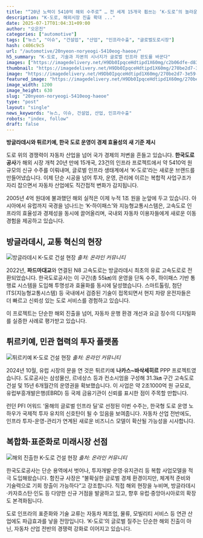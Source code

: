 ```yaml
---
title: "“20년 노력이 5410억 해외 수주로” … 전 세계 15개국 휩쓰는 ‘K-도로’의 놀라운 위력"
description: "K-도로, 해외시장 진출 확대 ..."
date: 2025-07-17T01:04:31+09:00
author: "오은진"
categories: ["automotive"]
tags: ["뉴스", "이슈", "건설업", "산업", "인프라수출", "글로벌도로시장"]
hash: c406c9c5
url: "/automotive/20nyeon-noryeogi-5410eog-haeoe/"
h5_summary: "K-도로, 기술과 자본의 시너지가 글로벌 인프라 판도를 바꾼다"
images: ["https://imagedelivery.net/H9Db0IpqceHdtipd1X60mg/c2b06dfe-d838-41c8-95da-2d09f2662e00/public", "https://imagedelivery.net/H9Db0IpqceHdtipd1X60mg/53a92c98-52ac-40a0-0d19-57a62cedb800/public", "https://imagedelivery.net/H9Db0IpqceHdtipd1X60mg/270be2d7-3e59-4b7a-8bfe-321270557700/public", "https://imagedelivery.net/H9Db0IpqceHdtipd1X60mg/7c5d88e4-60ad-4640-0974-8e4be109ed00/public"]
thumbnail: "https://imagedelivery.net/H9Db0IpqceHdtipd1X60mg/270be2d7-3e59-4b7a-8bfe-321270557700/public"
image: "https://imagedelivery.net/H9Db0IpqceHdtipd1X60mg/270be2d7-3e59-4b7a-8bfe-321270557700/public"
featured_image: "https://imagedelivery.net/H9Db0IpqceHdtipd1X60mg/270be2d7-3e59-4b7a-8bfe-321270557700/public"
image_width: 1200
image_height: 630
slug: "20nyeon-noryeogi-5410eog-haeoe"
type: "post"
layout: "single"
news_keywords: "뉴스, 이슈, 건설업, 산업, 인프라수출"
robots: "index, follow"
draft: false
---
```


**방글라데시와 튀르키예, 한국 도로 운영이 경제 효율성의 새 기준 제시**

도로 위의 경쟁력이 자동차 산업을 넘어 국가 경제의 저변을 흔들고 있습니다. **한국도로공사**가 해외 시장 개척 20년 만에 15개국, 23건의 인프라 프로젝트에서 약 5410억 원 규모의 신규 수주를 이뤄내며, 글로벌 인프라 생태계에서 ‘K-도로’라는 새로운 브랜드를 만들어냈습니다. 이제 단순 시공을 넘어 투자, 운영, 관리에 이르는 복합적 사업구조가 자리 잡으면서 자동차 산업에도 직간접적 변화가 감지됩니다.

2005년 4억 원대에 불과했던 해외 실적은 이제 누적 1조 원을 눈앞에 두고 있습니다. 아시아에서 유럽까지 국경을 넘나드는 ‘K-하이패스’와 지능형교통시스템은, 고속도로 인프라의 효율성과 경제성을 동시에 끌어올리며, 국내외 자동차 이용자들에게 새로운 이동 경험을 제공하고 있습니다.

## 방글라데시, 교통 혁신의 현장

![방글라데시 K-도로 건설 현장](https://imagedelivery.net/H9Db0IpqceHdtipd1X60mg/53a92c98-52ac-40a0-0d19-57a62cedb800/public)
*출처: 온라인 커뮤니티*


2022년, **파드마대교**와 연결된 N8 고속도로는 방글라데시 최초의 유료 고속도로로 전환되었습니다. 한국도로공사는 이 구간(총 55㎞)의 운영을 단독 수주, 하이패스 기반 통행료 시스템을 도입해 투명성과 효율화를 동시에 달성했습니다. 스마트톨링, 첨단 ITS(지능형교통시스템) 등 국내에서 검증된 기술이 접목되면서 현지 차량 운전자들은 더 빠르고 신뢰성 있는 도로 서비스를 경험하고 있습니다.

이 프로젝트는 단순한 해외 진출을 넘어, 자동차 운행 환경 개선과 요금 징수의 디지털화를 실증한 사례로 평가받고 있습니다.

## 튀르키예, 민관 협력의 투자 플랫폼

![튀르키예 K-도로 건설 현장](https://imagedelivery.net/H9Db0IpqceHdtipd1X60mg/7c5d88e4-60ad-4640-0974-8e4be109ed00/public)
*출처: 온라인 커뮤니티*


2024년 10월, 유럽 시장의 문을 연 것은 튀르키예 **나카스~바삭세히르** PPP 프로젝트였습니다. 도로공사는 삼성물산, 르네상스 등과 컨소시엄을 구성해 31.3㎞ 구간 고속도로 건설 및 15년 6개월간의 운영권을 확보했습니다. 이 사업은 약 2조1000억 원 규모로, 유럽부흥개발은행(EBRD) 등 국제 금융기관이 신뢰를 표시한 점이 주목할 만합니다.

런던 PFI 어워드 ‘올해의 글로벌 인프라 딜’로 선정된 이번 수주는, 한국형 도로 운영 노하우가 국제적 투자 유치의 신호탄이 될 수 있음을 보여줍니다. 자동차 산업 전반에도, 인프라 투자-운영-관리가 연계된 새로운 비즈니스 모델이 확산될 가능성을 시사합니다.

## 복합화·표준화로 미래시장 선점

![해외 진출한 K-도로 건설 현장](https://imagedelivery.net/H9Db0IpqceHdtipd1X60mg/c2b06dfe-d838-41c8-95da-2d09f2662e00/public)
*출처: 온라인 커뮤니티*


한국도로공사는 단순 용역에서 벗어나, 투자개발·운영·유지관리 등 복합 사업모델을 적극 도입해왔습니다. 함진규 사장은 “불확실한 글로벌 경제 환경이지만, 체계적 준비와 기술력으로 기회 창출이 가능하다”고 강조합니다. 직접 해외 현장을 누비며, 방글라데시·카자흐스탄·인도 등 다양한 신규 거점을 발굴하고 있고, 향후 유럽·중앙아시아로의 확장도 본격화됩니다.

도로 인프라의 표준화와 기술 교류는 자동차 제조업, 물류, 모빌리티 서비스 등 연관 산업에도 파급효과를 낳을 전망입니다. ‘K-도로’의 글로벌 질주는 단순한 해외 진출이 아닌, 자동차 산업 전반의 경쟁력 강화로 이어지고 있습니다.
